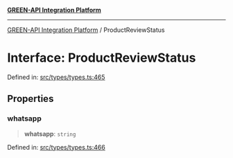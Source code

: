 [**GREEN-API Integration Platform**](../README.md)

***

[GREEN-API Integration Platform](../globals.md) / ProductReviewStatus

# Interface: ProductReviewStatus

Defined in: [src/types/types.ts:465](https://github.com/green-api/greenapi-integration/blob/0c6468d26acd573ad1def9f01a1af819fb76eb31/src/types/types.ts#L465)

## Properties

### whatsapp

> **whatsapp**: `string`

Defined in: [src/types/types.ts:466](https://github.com/green-api/greenapi-integration/blob/0c6468d26acd573ad1def9f01a1af819fb76eb31/src/types/types.ts#L466)
